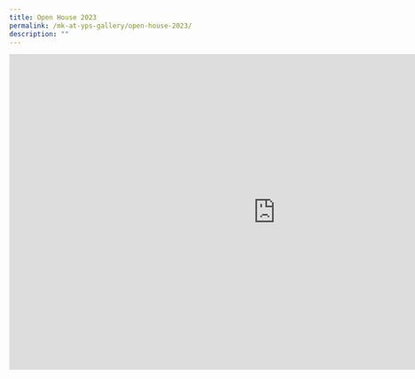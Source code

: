 ```yaml
---
title: Open House 2023
permalink: /mk-at-yps-gallery/open-house-2023/
description: ""
---
```

<iframe src="https://docs.google.com/presentation/d/e/2PACX-1vSvYJN4G38Adcg2r2xcYuKZAkVt2GWnnPivJS3Mabt_BOvtGmacZGlMjdxHHFrtUCprgxk-R-qEi4Og/embed?start=true&amp;loop=true&amp;delayms=5000" frameborder="0" width="960" height="569" allowfullscreen="true"></iframe>